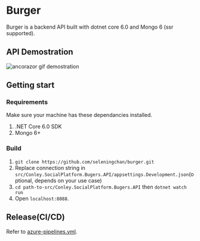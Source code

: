 # Burger

Burger is a backend API built with dotnet core 6.0 and Mongo 6 (ssr supported).

## API Demostration

![ancorazor gif demostration](https://img2023.cnblogs.com/blog/780669/202304/780669-20230410202828515-1626686015.png)


## Getting start

### Requirements

Make sure your machine has these dependancies installed.

1. .NET Core 6.0 SDK
2. Mongo 6+

### Build

1. `git clone https://github.com/seleningchan/burger.git`
2. Replace connection string in `src/Conley.SocialPlatform.Bugers.API/appsettings.Development.json`(optional, depends on your use case)
3. `cd path-to-src/Conley.SocialPlatform.Bugers.API` then `dotnet watch run`
4. Open `localhost:8088`.

## Release(CI/CD)

Refer to [azure-pipelines.yml](https://github.com/siegrainwong/ancorazor/blob/master/azure-pipelines.yml).

